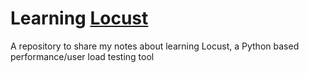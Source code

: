 # Learning [Locust](https://docs.locust.io/en/stable/what-is-locust.html)
A repository to share my notes about learning Locust, a Python based performance/user load testing tool
